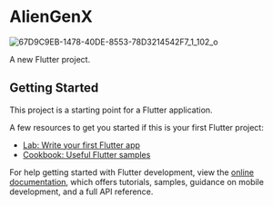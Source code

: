 # AlienGenX

![67D9C9EB-1478-40DE-8553-78D3214542F7_1_102_o](https://github.com/dev-32/AlienGenX/assets/99115141/8bbc91e6-d3d5-47f2-af1e-fc4ce7ebb3ca)

A new Flutter project.


## Getting Started
This project is a starting point for a Flutter application.

A few resources to get you started if this is your first Flutter project:

- [Lab: Write your first Flutter app](https://docs.flutter.dev/get-started/codelab)
- [Cookbook: Useful Flutter samples](https://docs.flutter.dev/cookbook)

For help getting started with Flutter development, view the
[online documentation](https://docs.flutter.dev/), which offers tutorials,
samples, guidance on mobile development, and a full API reference.
